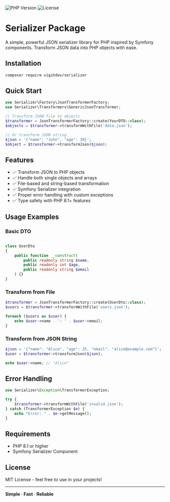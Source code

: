 ![PHP Version](https://img.shields.io/badge/PHP-8.1%2B-blue)
![License](https://img.shields.io/badge/License-MIT-green)

# Serializer Package

A simple, powerful JSON serializer library for PHP inspired by Symfony components. Transform JSON data into PHP objects with ease.

## Installation

```bash
composer require vigihdev/serializer
```

## Quick Start

```php
use Serializer\Factory\JsonTransformerFactory;
use Serializer\Transformers\GenericJsonTransformer;

// Transform JSON file to objects
$transformer = JsonTransformerFactory::create(YourDTO::class);
$objects = $transformer->transformWithFile('data.json');

// Or transform JSON string
$json = '{"name": "John", "age": 30}';
$object = $transformer->transformJson($json);
```

## Features

- ✅ Transform JSON to PHP objects
- ✅ Handle both single objects and arrays
- ✅ File-based and string-based transformation
- ✅ Symfony Serializer integration
- ✅ Proper error handling with custom exceptions
- ✅ Type safety with PHP 8.1+ features

## Usage Examples

### Basic DTO

```php

class UserDto
{
    public function __construct(
        public readonly string $name,
        public readonly int $age,
        public readonly string $email
    ) {}
}
```

### Transform from File

```php
$transformer = JsonTransformerFactory::create(UserDto::class);
$users = $transformer->transformWithFile('users.json');

foreach ($users as $user) {
    echo $user->name . ': ' . $user->email;
}
```

### Transform from JSON String

```php
$json = '{"name": "Alice", "age": 25, "email": "alice@example.com"}';
$user = $transformer->transformJson($json);

echo $user->name; // "Alice"
```

## Error Handling

```php
use Serializer\Exception\TransformerException;

try {
    $transformer->transformWithFile('invalid.json');
} catch (TransformerException $e) {
    echo "Error: " . $e->getMessage();
}
```

## Requirements

- PHP 8.1 or higher
- Symfony Serializer Component

## License

MIT License - feel free to use in your projects!

---

**Simple · Fast · Reliable**
